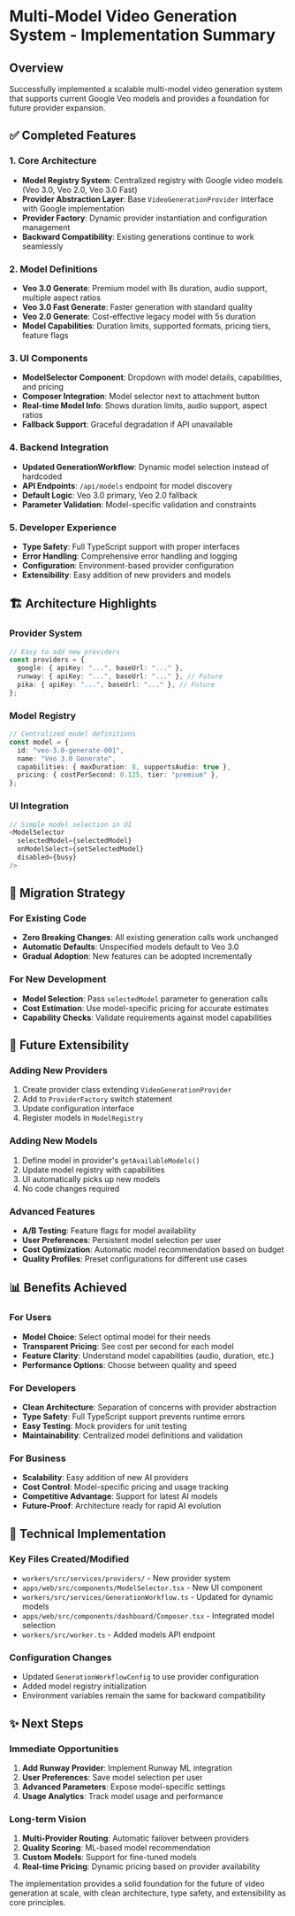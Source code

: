 # Multi-Model Video Generation System - Implementation Summary

## Overview

Successfully implemented a scalable multi-model video generation system that supports current Google Veo models and provides a foundation for future provider expansion.

## ✅ Completed Features

### 1. Core Architecture

- **Model Registry System**: Centralized registry with Google video models (Veo 3.0, Veo 2.0, Veo 3.0 Fast)
- **Provider Abstraction Layer**: Base `VideoGenerationProvider` interface with Google implementation
- **Provider Factory**: Dynamic provider instantiation and configuration management
- **Backward Compatibility**: Existing generations continue to work seamlessly

### 2. Model Definitions

- **Veo 3.0 Generate**: Premium model with 8s duration, audio support, multiple aspect ratios
- **Veo 3.0 Fast Generate**: Faster generation with standard quality
- **Veo 2.0 Generate**: Cost-effective legacy model with 5s duration
- **Model Capabilities**: Duration limits, supported formats, pricing tiers, feature flags

### 3. UI Components

- **ModelSelector Component**: Dropdown with model details, capabilities, and pricing
- **Composer Integration**: Model selector next to attachment button
- **Real-time Model Info**: Shows duration limits, audio support, aspect ratios
- **Fallback Support**: Graceful degradation if API unavailable

### 4. Backend Integration

- **Updated GenerationWorkflow**: Dynamic model selection instead of hardcoded
- **API Endpoints**: `/api/models` endpoint for model discovery
- **Default Logic**: Veo 3.0 primary, Veo 2.0 fallback
- **Parameter Validation**: Model-specific validation and constraints

### 5. Developer Experience

- **Type Safety**: Full TypeScript support with proper interfaces
- **Error Handling**: Comprehensive error handling and logging
- **Configuration**: Environment-based provider configuration
- **Extensibility**: Easy addition of new providers and models

## 🏗️ Architecture Highlights

### Provider System

```typescript
// Easy to add new providers
const providers = {
  google: { apiKey: "...", baseUrl: "..." },
  runway: { apiKey: "...", baseUrl: "..." }, // Future
  pika: { apiKey: "...", baseUrl: "..." }, // Future
};
```

### Model Registry

```typescript
// Centralized model definitions
const model = {
  id: "veo-3.0-generate-001",
  name: "Veo 3.0 Generate",
  capabilities: { maxDuration: 8, supportsAudio: true },
  pricing: { costPerSecond: 0.125, tier: "premium" },
};
```

### UI Integration

```typescript
// Simple model selection in UI
<ModelSelector
  selectedModel={selectedModel}
  onModelSelect={setSelectedModel}
  disabled={busy}
/>
```

## 🔄 Migration Strategy

### For Existing Code

- **Zero Breaking Changes**: All existing generation calls work unchanged
- **Automatic Defaults**: Unspecified models default to Veo 3.0
- **Gradual Adoption**: New features can be adopted incrementally

### For New Development

- **Model Selection**: Pass `selectedModel` parameter to generation calls
- **Cost Estimation**: Use model-specific pricing for accurate estimates
- **Capability Checks**: Validate requirements against model capabilities

## 🚀 Future Extensibility

### Adding New Providers

1. Create provider class extending `VideoGenerationProvider`
2. Add to `ProviderFactory` switch statement
3. Update configuration interface
4. Register models in `ModelRegistry`

### Adding New Models

1. Define model in provider's `getAvailableModels()`
2. Update model registry with capabilities
3. UI automatically picks up new models
4. No code changes required

### Advanced Features

- **A/B Testing**: Feature flags for model availability
- **User Preferences**: Persistent model selection per user
- **Cost Optimization**: Automatic model recommendation based on budget
- **Quality Profiles**: Preset configurations for different use cases

## 📊 Benefits Achieved

### For Users

- **Model Choice**: Select optimal model for their needs
- **Transparent Pricing**: See cost per second for each model
- **Feature Clarity**: Understand model capabilities (audio, duration, etc.)
- **Performance Options**: Choose between quality and speed

### For Developers

- **Clean Architecture**: Separation of concerns with provider abstraction
- **Type Safety**: Full TypeScript support prevents runtime errors
- **Easy Testing**: Mock providers for unit testing
- **Maintainability**: Centralized model definitions and validation

### For Business

- **Scalability**: Easy addition of new AI providers
- **Cost Control**: Model-specific pricing and usage tracking
- **Competitive Advantage**: Support for latest AI models
- **Future-Proof**: Architecture ready for rapid AI evolution

## 🔧 Technical Implementation

### Key Files Created/Modified

- `workers/src/services/providers/` - New provider system
- `apps/web/src/components/ModelSelector.tsx` - New UI component
- `workers/src/services/GenerationWorkflow.ts` - Updated for dynamic models
- `apps/web/src/components/dashboard/Composer.tsx` - Integrated model selection
- `workers/src/worker.ts` - Added models API endpoint

### Configuration Changes

- Updated `GenerationWorkflowConfig` to use provider configuration
- Added model registry initialization
- Environment variables remain the same for backward compatibility

## ✨ Next Steps

### Immediate Opportunities

1. **Add Runway Provider**: Implement Runway ML integration
2. **User Preferences**: Save model selection per user
3. **Advanced Parameters**: Expose model-specific settings
4. **Usage Analytics**: Track model usage and performance

### Long-term Vision

1. **Multi-Provider Routing**: Automatic failover between providers
2. **Quality Scoring**: ML-based model recommendation
3. **Custom Models**: Support for fine-tuned models
4. **Real-time Pricing**: Dynamic pricing based on provider availability

The implementation provides a solid foundation for the future of video generation at scale, with clean architecture, type safety, and extensibility as core principles.

